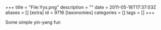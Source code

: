 +++
title = "File:Yys.png"
description = ""
date = 2011-05-18T17:37:03Z
aliases = []
[extra]
id = 9716
[taxonomies]
categories = []
tags = []
+++

Some simple yin-yang fun
